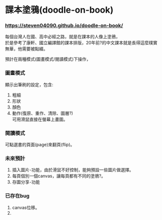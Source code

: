 # 課本塗鴉(doodle-on-book)
### https://steven04090.github.io/doodle-on-book/  
  
每個台灣人在國、高中必經之路，就是在課本的人像上塗鴉，  
於是參考了康軒、國立編譯館的課本排版，20年前?的中文課本就是長得這麼樸實無華，他需要被點綴。  
  
預計在兩種模式(圖畫模式/閱讀模式)下操作，  
### 圖畫模式  
顯示出筆刷的設定，包含:
1. 粗細  
2. 形狀  
3. 顏色  
4. 動作(復原、重作、清除、圖層?)  
可用滑鼠直接在螢幕上畫圖。
  
### 閱讀模式  
可點選書的頁面(page)來翻頁(flip)。  
  
### 未來預計  
1. 插入圖片-功能，由於滑鼠不好控制，能夠預設一些圖片做選擇。  
2. 每頁個別一個canvas，讓每頁都有不同的塗鴉?。  
3. 存圖分享-功能  
  
### 已存在bug  
1. canvas位移。
2. 
